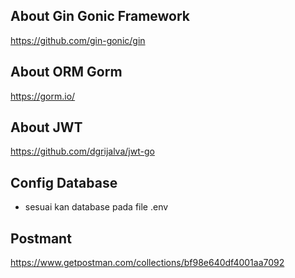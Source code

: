## About Gin Gonic Framework
https://github.com/gin-gonic/gin

## About ORM Gorm
https://gorm.io/

## About JWT 
https://github.com/dgrijalva/jwt-go

## Config Database
 - sesuai kan database pada file .env

## Postmant
https://www.getpostman.com/collections/bf98e640df4001aa7092